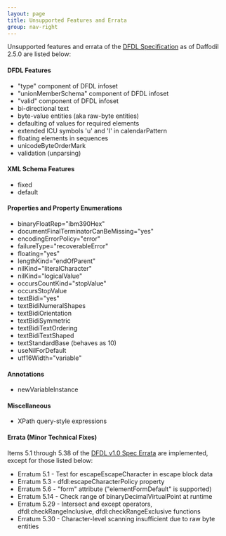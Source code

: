 ```yaml
---
layout: page
title: Unsupported Features and Errata
group: nav-right
---
```

<!--
{% comment %}
Licensed to the Apache Software Foundation (ASF) under one or more
contributor license agreements.  See the NOTICE file distributed with
this work for additional information regarding copyright ownership.
The ASF licenses this file to you under the Apache License, Version 2.0
(the "License"); you may not use this file except in compliance with
the License.  You may obtain a copy of the License at

http://www.apache.org/licenses/LICENSE-2.0

Unless required by applicable law or agreed to in writing, software
distributed under the License is distributed on an "AS IS" BASIS,
WITHOUT WARRANTIES OR CONDITIONS OF ANY KIND, either express or implied.
See the License for the specific language governing permissions and
limitations under the License.
{% endcomment %}
-->

Unsupported features and errata of the [DFDL Specification](/docs/dfdl) as of Daffodil 2.5.0 are listed below:

#### DFDL Features

* "type" component of DFDL infoset
* "unionMemberSchema" component of DFDL infoset
* "valid" component of DFDL infoset
* bi-directional text
* byte-value entities (aka raw-byte entities)
* defaulting of values for required elements
* extended ICU symbols 'u' and 'I' in calendarPattern
* floating elements in sequences
* unicodeByteOrderMark
* validation (unparsing)

#### XML Schema Features

* fixed
* default

#### Properties and Property Enumerations

* binaryFloatRep="ibm390Hex"
* documentFinalTerminatorCanBeMissing="yes"
* encodingErrorPolicy="error"
* failureType="recoverableError"
* floating="yes"
* lengthKind="endOfParent"
* nilKind="literalCharacter"
* nilKind="logicalValue"
* occursCountKind="stopValue"
* occursStopValue
* textBidi="yes"
* textBidiNumeralShapes
* textBidiOrientation
* textBidiSymmetric
* textBidiTextOrdering
* textBidiTextShaped
* textStandardBase (behaves as 10)
* useNilForDefault
* utf16Width="variable"

#### Annotations

* newVariableInstance

#### Miscellaneous

* XPath query-style expressions

#### Errata (Minor Technical Fixes)

Items 5.1 through 5.38 of the [DFDL v1.0 Spec Errata](https://redmine.ogf.org/dmsf_files/13384?download=) are implemented, except for those listed below:

* Erratum 5.1 - Test for escapeEscapeCharacter in escape block data
* Erratum 5.3 - dfdl:escapeCharacterPolicy property
* Erratum 5.6 - "form" attribute ("elementFormDefault" is supported)
* Erratum 5.14 - Check range of binaryDecimalVirtualPoint at runtime
* Erratum 5.29 - Intersect and except operators, dfdl:checkRangeInclusive, dfdl:checkRangeExclusive functions
* Erratum 5.30 - Character-level scanning insufficient due to raw byte entities
